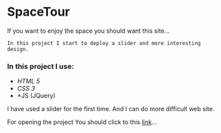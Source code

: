 # SpaceTour 

If you want to enjoy the space you should want this site...

```
In this project I start to deploy a slider and more interesting design.
```

### In this project I use:

* *HTML 5*
* *CSS 3*
* *JS (JQuery)

I have used a slider for the first time. And I can do more difficult web site.

For opening the project You should click to this [link](https://olegmorshel.github.io/SpaceTour/)...
